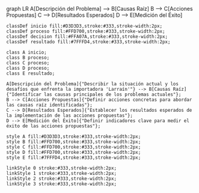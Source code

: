 graph LR
    A[Descripción del Problema] --> B[Causas Raíz]
    B --> C[Acciones Propuestas]
    C --> D[Resultados Esperados]
    D --> E[Medición del Éxito]

    classDef inicio fill:#D3D3D3,stroke:#333,stroke-width:2px;
    classDef proceso fill:#FFD700,stroke:#333,stroke-width:2px;
    classDef decision fill:#FFA07A,stroke:#333,stroke-width:2px;
    classDef resultado fill:#7FFFD4,stroke:#333,stroke-width:2px;

    class A inicio;
    class B proceso;
    class C proceso;
    class D proceso;
    class E resultado;

    A[Descripción del Problema]{"Describir la situación actual y los desafíos que enfrenta la importadora 'Larraín'"} --> B[Causas Raíz]{"Identificar las causas principales de los problemas actuales"};
    B --> C[Acciones Propuestas]{"Definir acciones concretas para abordar las causas raíz identificadas"};
    C --> D[Resultados Esperados]{"Establecer los resultados esperados de la implementación de las acciones propuestas"};
    D --> E[Medición del Éxito]{"Definir indicadores clave para medir el éxito de las acciones propuestas"};

    style A fill:#D3D3D3,stroke:#333,stroke-width:2px;
    style B fill:#FFD700,stroke:#333,stroke-width:2px;
    style C fill:#FFD700,stroke:#333,stroke-width:2px;
    style D fill:#FFD700,stroke:#333,stroke-width:2px;
    style E fill:#7FFFD4,stroke:#333,stroke-width:2px;

    linkStyle 0 stroke:#333,stroke-width:2px;
    linkStyle 1 stroke:#333,stroke-width:2px;
    linkStyle 2 stroke:#333,stroke-width:2px;
    linkStyle 3 stroke:#333,stroke-width:2px;
